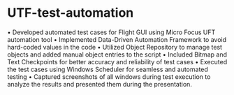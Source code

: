 # UTF-test-automation

• Developed automated test cases for Flight GUI using Micro Focus UFT automation tool
• Implemented Data-Driven Automation Framework to avoid hard-coded values in the code
• Utilized Object Repository to manage test objects and added manual object entries to the script
• Included Bitmap and Text Checkpoints for better accuracy and reliability of test cases
• Executed the test cases using Windows Scheduler for seamless and automated testing
• Captured screenshots of all windows during test execution to analyze the results and presented them during
the presentation.